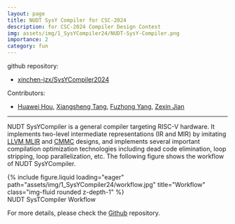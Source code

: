 ```yaml
---
layout: page
title: NUDT SysY Compiler for CSC-2024
description: for CSC-2024 Compiler Design Contest
img: assets/img/1_SysYCompiler24/NUDT-SysY-Compiler.png
importance: 2
category: fun
---
```


github repository:
- <a href="https://github.com/xinchen-jzx/SysYCompiler2024">xinchen-jzx/SysYCompiler2024</a>

Contributors:
- <a href="https://houhuawei23.github.io/">Huawei Hou</a>, <a href="https://github.com/TernaryExplorer">Xiangsheng Tang</a>, <a href="https://gitee.com/westme10n">Fuzhong Yang</a>, <a href="https://xinchen-jzx.github.io/">Zexin Jian</a>

---

NUDT SysYCompiler is a general compiler targeting RISC-V hardware. It implements two-level intermediate representations (IR and MIR) by imitating <a href="https://mlir.llvm.org/">LLVM MLIR</a> and <a href="https://github.com/dtcxzyw/cmmc">CMMC</a> designs, and implements several important compilation optimization technologies including dead code elimination, loop stripping, loop parallelization, etc. The following figure shows the workflow of NUDT SysYCompiler.

<div class="row">
    <div class="col-sm mt-3 mt-md-0">
        {% include figure.liquid loading="eager" path="assets/img/1_SysYCompiler24/workflow.jpg" title="Workflow" class="img-fluid rounded z-depth-1" %}
    </div>
</div>
<div class="caption">
    NUDT SysTCompiler Workflow
</div>

For more details, please check the <a href="https://github.com/xinchen-jzx/SysYCompiler2024">Github</a> repository.